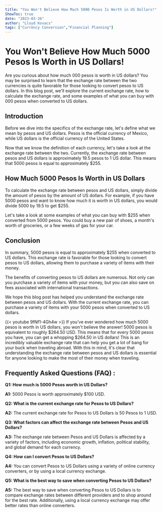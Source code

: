 ```yaml
---
title: "You Won't Believe How Much 5000 Pesos Is Worth in US Dollars!"
ShowToc: true 
date: "2023-03-26"
author: "Lloyd Kovacs" 
tags: ["Currency Conversion","Financial Planning"]
---
```

# You Won't Believe How Much 5000 Pesos Is Worth in US Dollars!

Are you curious about how much 000 pesos is worth in US dollars? You may be surprised to learn that the exchange rate between the two currencies is quite favorable for those looking to convert pesos to US dollars. In this blog post, we'll explore the current exchange rate, how to calculate the exchange rate, and some examples of what you can buy with 000 pesos when converted to US dollars. 

## Introduction 

Before we dive into the specifics of the exchange rate, let's define what we mean by pesos and US dollars. Pesos is the official currency of Mexico, while US dollars is the official currency of the United States. 

Now that we know the definition of each currency, let's take a look at the exchange rate between the two. Currently, the exchange rate between pesos and US dollars is approximately 19.5 pesos to 1 US dollar. This means that 5000 pesos is equal to approximately $255. 

## How Much 5000 Pesos Is Worth in US Dollars

To calculate the exchange rate between pesos and US dollars, simply divide the amount of pesos by the amount of US dollars. For example, if you have 5000 pesos and want to know how much it is worth in US dollars, you would divide 5000 by 19.5 to get $255. 

Let's take a look at some examples of what you can buy with $255 when converted from 5000 pesos. You could buy a new pair of shoes, a month's worth of groceries, or a few weeks of gas for your car. 

## Conclusion 

In summary, 5000 pesos is equal to approximately $255 when converted to US dollars. This exchange rate is favorable for those looking to convert pesos to US dollars, allowing them to purchase a variety of items with their money. 

The benefits of converting pesos to US dollars are numerous. Not only can you purchase a variety of items with your money, but you can also save on fees associated with international transactions. 

We hope this blog post has helped you understand the exchange rate between pesos and US dollars. With the current exchange rate, you can purchase a variety of items with your 5000 pesos when converted to US dollars.

{{< youtube 9fNf1-4Gh4w >}} 
If you've ever wondered how much 5000 pesos is worth in US dollars, you won't believe the answer! 5000 pesos is equivalent to roughly $264.50 USD. This means that for every 5000 pesos you have, you can get a whopping $264.50 in US dollars! This is an incredibly valuable exchange rate that can help you get a lot of bang for your buck when traveling abroad. With this in mind, it's clear that understanding the exchange rate between pesos and US dollars is essential for anyone looking to make the most of their money when traveling.

## Frequently Asked Questions (FAQ) :
**Q1: How much is 5000 Pesos worth in US Dollars?**

**A1:** 5000 Pesos is worth approximately $100 USD.

**Q2: What is the current exchange rate for Pesos to US Dollars?**

**A2:** The current exchange rate for Pesos to US Dollars is 50 Pesos to 1 USD.

**Q3: What factors can affect the exchange rate between Pesos and US Dollars?**

**A3:** The exchange rate between Pesos and US Dollars is affected by a variety of factors, including economic growth, inflation, political stability, and global demand for each currency.

**Q4: How can I convert Pesos to US Dollars?**

**A4:** You can convert Pesos to US Dollars using a variety of online currency converters, or by using a local currency exchange.

**Q5: What is the best way to save when converting Pesos to US Dollars?**

**A5:** The best way to save when converting Pesos to US Dollars is to compare exchange rates between different providers and to shop around for the best rate. Additionally, using a local currency exchange may offer better rates than online converters.





